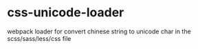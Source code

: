 # css-unicode-loader
webpack loader for convert chinese string to unicode char in the scss/sass/less/css file
